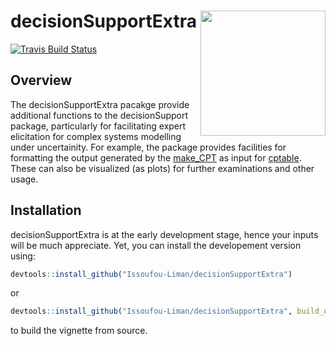 
<!-- README.md is generated from README.Rmd. Please edit that file -->

# decisionSupportExtra <img src="man/figures/logo.png" align="right" width="200" />

[![Travis Build
Status](https://travis-ci.org/Issoufou-Liman/decisionSupportExtra.svg?branch=master)](https://travis-ci.org/Issoufou-Liman/decisionSupportExtra)
<!-- [![AppVeyor Build -->
<!-- Status](https://ci.appveyor.com/api/projects/status/github/Issoufou-Liman/decisionSupportExtra?branch=master&svg=true)](https://ci.appveyor.com/project/Issoufou-Liman/decisionSupportExtra) -->
<!-- [![Coverage -->
<!-- Status](https://img.shields.io/codecov/c/github/Issoufou-Liman/decisionSupportExtra/master.svg)](https://codecov.io/github/Issoufou-Liman/decisionSupportExtra?branch=master) -->
<!-- [![CRAN\_Status\_Badge](http://www.r-pkg.org/badges/version/decisionSupportExtra)](https://cran.r-project.org/package=decisionSupportExtra) -->

## Overview

The decisionSupportExtra pacakge provide additional functions to the
decisionSupport package, particularly for facilitating expert
elicitation for complex systems modelling under uncertainity. For
example, the package provides facilities for formatting the output
generated by the
[make\_CPT](https://www.rdocumentation.org/packages/decisionSupport/versions/1.103.8/topics/make_CPT)
as input for
[cptable](https://www.rdocumentation.org/packages/gRain/versions/1.3-0/topics/cptable).
These can also be visualized (as plots) for further examinations and
other usage.

## Installation

decisionSupportExtra is at the early development stage, hence your
inputs will be much appreciate. Yet, you can install the developement
version
using:

``` r
devtools::install_github("Issoufou-Liman/decisionSupportExtra") 
```

or

``` r
devtools::install_github("Issoufou-Liman/decisionSupportExtra", build_opts = c("--no-resave-data", "-no-manual"), force = TRUE)
```

to build the vignette from source.
